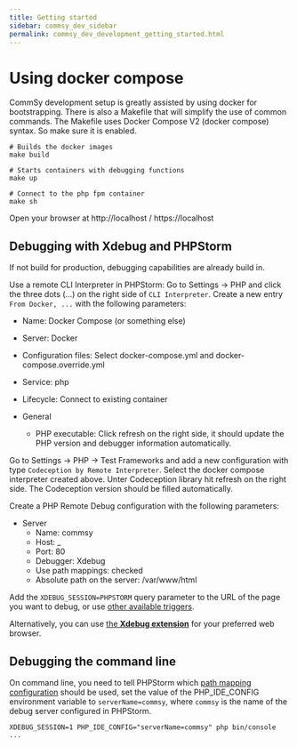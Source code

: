 ```yaml
---
title: Getting started
sidebar: commsy_dev_sidebar
permalink: commsy_dev_development_getting_started.html
---
```


# Using docker compose

CommSy development setup is greatly assisted by using docker for bootstrapping. There is also a Makefile that will
simplify the use of common commands. The Makefile uses Docker Compose V2 (docker compose) syntax. So make sure
it is enabled.

```
# Builds the docker images
make build

# Starts containers with debugging functions
make up

# Connect to the php fpm container
make sh
```

Open your browser at http://localhost / https://localhost

## Debugging with Xdebug and PHPStorm

If not build for production, debugging capabilities are already build in.

Use a remote CLI Interpreter in PHPStorm:
Go to Settings -> PHP and click the three dots (...) on the right side of `CLI Interpreter`. Create a new entry `From Docker, ...` with the following parameters:

- Name: Docker Compose (or something else)
- Server: Docker
- Configuration files: Select docker-compose.yml and docker-compose.override.yml
- Service: php

- Lifecycle: Connect to existing container
- General
  - PHP executable: Click refresh on the right side, it should update the PHP version and debugger information automatically.

Go to Settings -> PHP -> Test Frameworks and add a new configuration with type `Codeception by Remote Interpreter`. Select the docker compose interpreter created above. Unter Codeception library hit refresh on the right side. The Codeception version should be filled automatically.

Create a PHP Remote Debug configuration with the following parameters:

- Server
  - Name: commsy
  - Host: _
  - Port: 80
  - Debugger: Xdebug
  - Use path mappings: checked
  - Absolute path on the server: /var/www/html

Add the `XDEBUG_SESSION=PHPSTORM` query parameter to the URL of the page you want to debug, or use [other available triggers](https://xdebug.org/docs/step_debug#activate_debugger).

Alternatively, you can use [the **Xdebug extension**](https://xdebug.org/docs/step_debug#browser-extensions) for your preferred web browser. 

## Debugging the command line

On command line, you need to tell PHPStorm which [path mapping configuration](https://www.jetbrains.com/help/phpstorm/zero-configuration-debugging-cli.html#configure-path-mappings) should be used, set the value of the PHP_IDE_CONFIG environment variable to `serverName=commsy`, where `commsy` is the name of the debug server configured in PHPStorm.

```console
XDEBUG_SESSION=1 PHP_IDE_CONFIG="serverName=commsy" php bin/console ...
```
